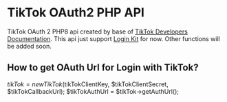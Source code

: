 # TikTok OAuth2 PHP API
TikTok OAuth 2 PHP8 api created by base of [TikTok Developers Documentation](https://developers.tiktok.com/).
This api just support [Login Kit](https://developers.tiktok.com/products/login-kit/) for now. Other functions will be added soon.

## How to get OAuth Url for Login with TikTok?
$tikTok = new TikTok($tikTokClientKey, $tikTokClientSecret, $tikTokCallbackUrl);
$tikTokAuthUrl = $tikTok->getAuthUrl();
